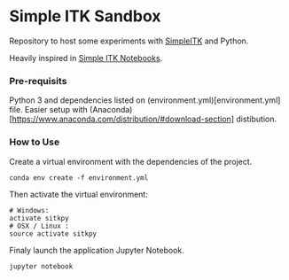 # Simple ITK Sandbox

Repository to host some experiments with [SimpleITK](https://github.com/InsightSoftwareConsortium/SimpleITK) and Python.

Heavily inspired in [Simple ITK Notebooks](https://github.com/InsightSoftwareConsortium/SimpleITK-Notebooks).

### Pre-requisits

Python 3 and dependencies listed on (environment.yml)[environment.yml] file. 
Easier setup with (Anaconda)[https://www.anaconda.com/distribution/#download-section] distibution. 

### How to Use

Create a virtual environment with the dependencies of the project.

```(bash)
conda env create -f environment.yml
```

Then activate the virtual environment:

```(bash)
# Windows:
activate sitkpy
# OSX / Linux :
source activate sitkpy
```

Finaly launch the application Jupyter Notebook.

```(bash)
jupyter notebook
```
